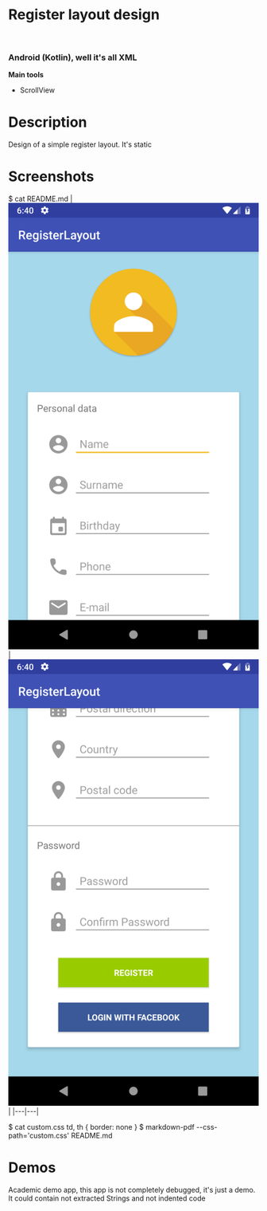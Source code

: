 
<h1>Register layout design</h1><br>
<h3>Android (Kotlin), well it's all XML</h3>
<b>Main tools</b>
<ul>
<li>ScrollView</li>
</ul>

<h1>Description</h1>
<p>Design of a simple register layout. It's static</p>

<h1>Screenshots</h1>


$ cat README.md
|![](device-2019-02-05-124030.png)|![](device-2019-02-05-124056.png)|
|---|---|

$ cat custom.css
td, th {
    border: none
}
$ markdown-pdf --css-path='custom.css' README.md


<h1>Demos</h1>
<p>Academic demo app, this app is not completely debugged, it's just a demo. It could contain not extracted Strings and not indented code</p>


